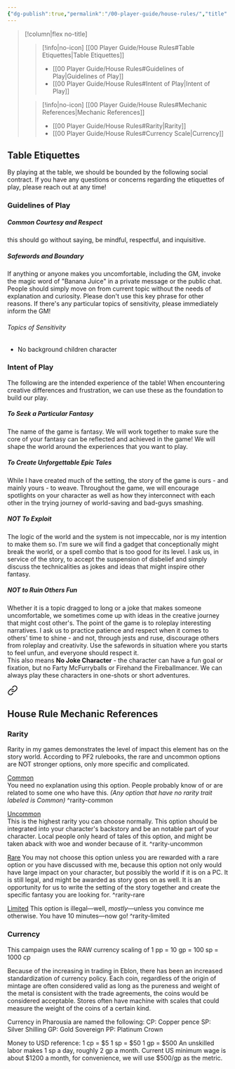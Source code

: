 ```yaml
---
{"dg-publish":true,"permalink":"/00-player-guide/house-rules/","title":"House Rules","pinned":true,"contentClasses":"embed-clean","tags":["Primer"],"dgShowInlineTitle":true,"noteIcon":""}
---
```


>[!column|flex no-title] 
>> [!info|no-icon] [[00 Player Guide/House Rules#Table Etiquettes\|Table Etiquettes]]
>> - [[00 Player Guide/House Rules#Guidelines of Play\|Guidelines of Play]]
>> - [[00 Player Guide/House Rules#Intent of Play\|Intent of Play]]
>
>> [!info|no-icon] [[00 Player Guide/House Rules#Mechanic References\|Mechanic References]]
>> - [[00 Player Guide/House Rules#Rarity\|Rarity]]
>> - [[00 Player Guide/House Rules#Currency Scale\|Currency]]

## Table Etiquettes
By playing at the table, we should be bounded by the following social contract. If you have any questions or concerns regarding the etiquettes of play, please reach out at any time! 

### Guidelines of Play 
##### Common Courtesy and Respect
this should go without saying, be mindful, respectful, and inquisitive. 

##### Safewords and Boundary
If anything or anyone makes you uncomfortable, including the GM, invoke the magic word of "Banana Juice" in a private message or the public chat. People should simply move on from current topic without the needs of explanation and curiosity. Please don't use this key phrase for other reasons. 
If there's any particular topics of sensitivity, please immediately inform the GM!
###### Topics of Sensitivity
- No background children character

### Intent of Play
The following are the intended experience of the table! When encountering creative differences and frustration, we can use these as the foundation to build our play.  
##### To Seek a Particular Fantasy
The name of the game is fantasy. We will work together to make sure the core of your fantasy can be reflected and achieved in the game! We will shape the world around the experiences that you want to play.  
##### To Create Unforgettable Epic Tales 
While I have created much of the setting, the story of the game is ours - and mainly yours - to weave. Throughout the game, we will encourage spotlights on your character as well as how they interconnect with each other in the trying journey of world-saving and bad-guys smashing. 
##### NOT To Exploit 
The logic of the world and the system is not impeccable, nor is my intention to make them so. I'm sure we will find a gadget that conceptionally might break the world, or a spell combo that is too good for its level. I ask us, in service of the story, to accept the suspension of disbelief and simply discuss the technicalities as jokes and ideas that might inspire other fantasy. 
##### NOT to Ruin Others Fun 
Whether it is a topic dragged to long or a joke that makes someone uncomfortable, we sometimes come up with ideas in the creative journey that might cost other's. 
The point of the game is to roleplay interesting narratives. I ask us to practice patience and respect when it comes to others' time to shine - and not, through jests and ruse, discourage others from roleplay and creativity. Use the safewords in situation where you starts to feel unfun, and everyone should respect it.  
This also means **No Joke Character** - the character can have a fun goal or fixation, but no Farty McFurryballs or Firehand the Fireballmancer. We can always play these characters in one-shots or short adventures.  


<div class="transclusion internal-embed is-loaded"><a class="markdown-embed-link" href="/03-rule-elements/house-rule-references/#house-rule-mechanic-references" aria-label="Open link"><svg xmlns="http://www.w3.org/2000/svg" width="24" height="24" viewBox="0 0 24 24" fill="none" stroke="currentColor" stroke-width="2" stroke-linecap="round" stroke-linejoin="round" class="svg-icon lucide-link"><path d="M10 13a5 5 0 0 0 7.54.54l3-3a5 5 0 0 0-7.07-7.07l-1.72 1.71"></path><path d="M14 11a5 5 0 0 0-7.54-.54l-3 3a5 5 0 0 0 7.07 7.07l1.71-1.71"></path></svg></a><div class="markdown-embed">



## House Rule Mechanic References
### Rarity
Rarity in my games demonstrates the level of impact this element has on the story world. According to PF2 rulebooks, the rare and uncommon options are NOT stronger options, only more specific and complicated.  

<span class="pf-trait pf-trait-common"><a class = "internal-link" href = "/03-rule-elements/house-rule-references/#rarity-common">Common</a></span>  
You need no explanation using this option. People probably know of or are related to some one who have this. 
*(Any option that have no rarity trait labeled is Common)* 
^rarity-common

<span class="pf-trait pf-trait-uncommon"><a class = "internal-link" href = "/03-rule-elements/house-rule-references/#rarity-uncommon">Uncommon</a></span>  
This is the highest rarity you can choose normally. This option should be integrated into your character's backstory and be an notable part of your character. Local people only heard of tales of this option, and might be taken aback with woe and wonder because of it. 
^rarity-uncommon

<span class="pf-trait pf-trait-rare"><a class = "internal-link" href = "/03-rule-elements/house-rule-references/#rarity-rare">Rare</a></span> 
You may not choose this option unless you are rewarded with a rare option or you have discussed with me, because this option not only would have large impact on your character, but possibly the world if it is on a PC. It is still legal, and might be awarded as story goes on as well. It is an opportunity for us to write the setting of the story together and create the specific fantasy you are looking for. 
^rarity-rare

<span class="pf-trait pf-trait-limited"><a class = "internal-link" href = "/03-rule-elements/house-rule-references/#rarity-limited">Limited</a></span> 
This option is illegal—well, *mostly*—unless you convince me otherwise. You have 10 minutes—now go!
^rarity-limited

### Currency
This campaign uses the RAW currency scaling of 1 pp = 10 gp = 100 sp = 1000 cp

Because of the increasing in trading in Eblon, there has been an increased standardization of currency policy. Each coin, regardless of the origin of mintage are often considered valid as long as the pureness and weight of the metal is consistent with the trade agreements, the coins would be considered acceptable. Stores often have machine with scales that could measure the weight of the coins of a certain kind. 

Currency in Pharousia are named the following:
CP: Copper pence
SP: Silver Shilling
GP: Gold Sovereign
PP: Platinum Crown

Money to USD reference: 
1 cp = $5
1 sp = $50
1 gp = $500
An unskilled labor makes 1 sp a day, roughly 2 gp a month. Current US minimum wage is about $1200 a month, for convenience, we will use $500/gp as the metric.  


</div></div>
